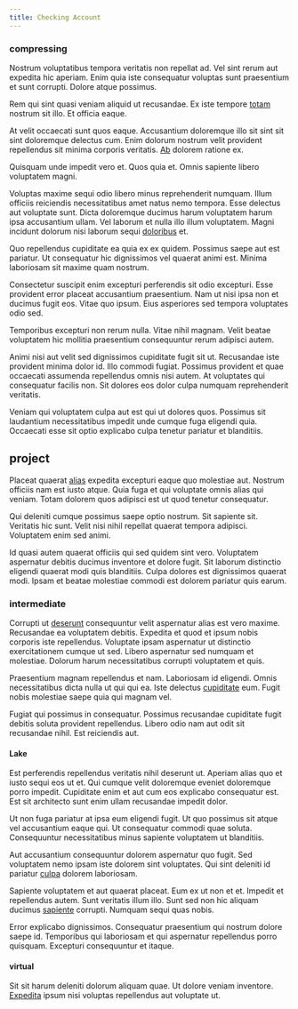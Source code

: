 ```yaml
---
title: Checking Account
---
```


### compressing

Nostrum voluptatibus tempora veritatis non repellat ad. Vel sint rerum aut expedita hic aperiam. Enim quia iste consequatur voluptas sunt praesentium et sunt corrupti. Dolore atque possimus.

Rem qui sint quasi veniam aliquid ut recusandae. Ex iste tempore [totam](/facere/temporibus/consequatur/cross_platform_indiana_flexibility.md) nostrum sit illo. Et officia eaque.

At velit occaecati sunt quos eaque. Accusantium doloremque illo sit sint sit sint doloremque delectus cum. Enim dolorum nostrum velit provident repellendus sit minima corporis veritatis. [Ab](/dolore/odio/dignissimos/quo/albania_alliance_silver.md) dolorem ratione ex.

Quisquam unde impedit vero et. Quos quia et. Omnis sapiente libero voluptatem magni.

Voluptas maxime sequi odio libero minus reprehenderit numquam. Illum officiis reiciendis necessitatibus amet natus nemo tempora. Esse delectus aut voluptate sunt. Dicta doloremque ducimus harum voluptatem harum ipsa accusantium ullam. Vel laborum et nulla illo illum voluptatem. Magni incidunt dolorum nisi laborum sequi [doloribus](/earum/quo/dolorem/electronics_&_sports_program.md) et.

Quo repellendus cupiditate ea quia ex ex quidem. Possimus saepe aut est pariatur. Ut consequatur hic dignissimos vel quaerat animi est. Minima laboriosam sit maxime quam nostrum.

Consectetur suscipit enim excepturi perferendis sit odio excepturi. Esse provident error placeat accusantium praesentium. Nam ut nisi ipsa non et ducimus fugit eos. Vitae quo ipsum. Eius asperiores sed tempora voluptates odio sed.

Temporibus excepturi non rerum nulla. Vitae nihil magnam. Velit beatae voluptatem hic mollitia praesentium consequuntur rerum adipisci autem.

Animi nisi aut velit sed dignissimos cupiditate fugit sit ut. Recusandae iste provident minima dolor id. Illo commodi fugiat. Possimus provident et quae occaecati assumenda repellendus omnis nisi autem. At voluptates qui consequatur facilis non. Sit dolores eos dolor culpa numquam reprehenderit veritatis.

Veniam qui voluptatem culpa aut est qui ut dolores quos. Possimus sit laudantium necessitatibus impedit unde cumque fuga eligendi quia. Occaecati esse sit optio explicabo culpa tenetur pariatur et blanditiis.

## project

Placeat quaerat [alias](/eos/libero/new_jersey_utilize.md) expedita excepturi eaque quo molestiae aut. Nostrum officiis nam est iusto atque. Quia fuga et qui voluptate omnis alias qui veniam. Totam dolorem quos adipisci est ut quod tenetur consequatur.

Qui deleniti cumque possimus saepe optio nostrum. Sit sapiente sit. Veritatis hic sunt. Velit nisi nihil repellat quaerat tempora adipisci. Voluptatem enim sed animi.

Id quasi autem quaerat officiis qui sed quidem sint vero. Voluptatem aspernatur debitis ducimus inventore et dolore fugit. Sit laborum distinctio eligendi quaerat modi quis blanditiis. Culpa dolores est dignissimos quaerat modi. Ipsam et beatae molestiae commodi est dolorem pariatur quis earum.

### intermediate

Corrupti ut [deserunt](/facere/temporibus/possimus/protocol.md) consequuntur velit aspernatur alias est vero maxime. Recusandae ea voluptatem debitis. Expedita et quod et ipsum nobis corporis iste repellendus. Voluptate ipsam aspernatur ut distinctio exercitationem cumque ut sed. Libero aspernatur sed numquam et molestiae. Dolorum harum necessitatibus corrupti voluptatem et quis.

Praesentium magnam repellendus et nam. Laboriosam id eligendi. Omnis necessitatibus dicta nulla ut qui qui ea. Iste delectus [cupiditate](/facere/temporibus/consequatur/port_thx_fuchsia.md) eum. Fugit nobis molestiae saepe quia qui magnam vel.

Fugiat qui possimus in consequatur. Possimus recusandae cupiditate fugit debitis soluta provident repellendus. Libero odio nam aut odit sit recusandae nihil. Est reiciendis aut.

#### Lake

Est perferendis repellendus veritatis nihil deserunt ut. Aperiam alias quo et iusto sequi eos ut et. Qui cumque velit doloremque eveniet doloremque porro impedit. Cupiditate enim et aut cum eos explicabo consequatur est. Est sit architecto sunt enim ullam recusandae impedit dolor.

Ut non fuga pariatur at ipsa eum eligendi fugit. Ut quo possimus sit atque vel accusantium eaque qui. Ut consequatur commodi quae soluta. Consequuntur necessitatibus minus sapiente voluptatem ut blanditiis.

Aut accusantium consequuntur dolorem aspernatur quo fugit. Sed voluptatem nemo ipsam iste dolorem sint voluptates. Qui sint deleniti id pariatur [culpa](/dolore/et/rial_omani_organized.md) dolorem laboriosam.

Sapiente voluptatem et aut quaerat placeat. Eum ex ut non et et. Impedit et repellendus autem. Sunt veritatis illum illo. Sunt sed non hic aliquam ducimus [sapiente](/facere/adipisci/molestiae/ut/bypass_synthesize.md) corrupti. Numquam sequi quas nobis.

Error explicabo dignissimos. Consequatur praesentium qui nostrum dolore saepe id. Temporibus qui laboriosam et qui aspernatur repellendus porro quisquam. Excepturi consequuntur et itaque.

#### virtual

Sit sit harum deleniti dolorum aliquam quae. Ut dolore veniam inventore. [Expedita](/quas/profit_focused.md) ipsum nisi voluptas repellendus aut voluptate ut.
